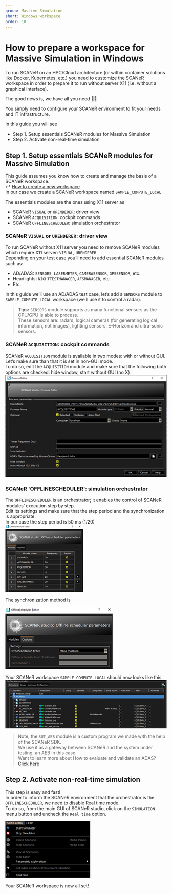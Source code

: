 ```yaml
---
group: Massive Simulation
short: Windows workspace
order: 10
---
```


# How to prepare a workspace for Massive Simulation in Windows

To run SCANeR on an HPC/Cloud architecture (or within container solutions like Docker, Kubernetes, etc.) you need to customize the SCANeR workspace in order to prepare it to run without server X11 (i.e. without a graphical interface).

The good news is, we have all you need 👍🏻

You simply need to configure your SCANeR environment to fit your needs and IT infrastructure. 

In this guide you will see
- Step 1.	Setup essentials SCANeR modules for Massive Simulation
- Step 2.	Activate non-real-time simulation

## Step 1. Setup essentials SCANeR modules for Massive Simulation

This guide assumes you know how to create and manage the basis of a SCANeR workspace.  
:leftwards_arrow_with_hook: [How to create a new workspace](../HT_Create_A_New_Workspace/HT_Create_A_New_Workspace.md)  
In our case we create a SCANeR workspace named `SAMPLE_COMPUTE_LOCAL`  

The essentials modules are the ones using X11 server as
* SCANeR `VISUAL` or `URENDERER`: driver view
* SCANeR `ACQUISITION`: cockpit commands
* SCANeR `OFFLINESCHEDULER`: simulation orchestrator

### SCANeR `VISUAL` or `URENDERER`: driver view
To run SCANeR without X11 server you need to remove SCANeR modules which require X11 server: `VISUAL`, `URENDERER`  
Depending on your test case you’ll need to add essential SCANeR modules such as:
* AD/ADAS: `SENSORS`, `LASERMETER`, `CAMERASENSOR`, `GPSSENSOR`, etc.
* Headlights: `NIGHTTESTMANAGER`, `AFSMANAGER`, etc.
* Etc.

In this guide we’ll use an AD/ADAS test case, let’s add a `SENSORS` module to `SAMPLE_COMPUTE_LOCAL` workspace (we’ll use it to control a radar).  
> **Tips:** `SENSORS` module supports as many functional sensors as the CPU/GPU is able to process.  
> These sensors are: radars, logical cameras (for generating logical information, not images), lighting sensors, E-Horizon and ultra-sonic sensors.  

### SCANeR `ACQUISITION`: cockpit commands

SCANeR `ACQUISITION` module is available in two modes: with or without GUI.  
Let’s make sure than that it is set in non-GUI mode.  
To do so, edit the `ACQUISITION` module and make sure that the following both options are checked: hide window, start without GUI (no X)  
![](./assets/AcquisitionNoX.png)

### SCANeR 'OFFLINESCHEDULER': simulation orchestrator

The `OFFLINESCHEDULER` is an orchestrator; it enables the control of SCANeR modules’ execution step by step.  
Edit its settings and make sure that the step period and the synchronization is appropriate.  
In our case the step period is 50 ms (1/20)  
![](./assets/OfflineschedulerIndex.png)

The synchronization method is 

![](./assets/OfflineschedulerOptions.png)

Your SCANeR workspace `SAMPLE_COMPUTE_LOCAL` should now looks like this
![](./assets/SCANeRWorkspace.png)

> Note, the `SUT_AEB` module is a custom program we made with the help of the SCANeR SDK.  
> We use it as a gateway between SCANeR and the system under testing, an AEB in this case.  
> Want to learn more about How to evaluate and validate an ADAS? [Click here](../HT_ADAS/HT_ADAS.md)  

## Step 2. Activate non-real-time simulation

This step is easy and fast!  
In order to inform the SCANeR environment that the orchestrator is the `OFFLINESCHEDULER`, we need to disable Real time mode.  
To do so, from the main GUI of SCANeR studio, click on the `SIMULATION` menu button and uncheck the `Real time` option.

![](./assets/NonRealTimeMode.png)

Your SCANeR workspace is now all set!
